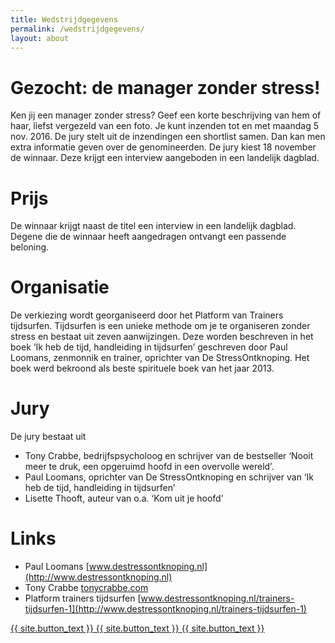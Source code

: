 ```yaml
---
title: Wedstrijdgegevens
permalink: /wedstrijdgegevens/
layout: about
---
```

# Gezocht: de manager zonder stress!

Ken jij een manager zonder stress? Geef een korte beschrijving van hem of haar, liefst vergezeld van een foto. Je kunt inzenden tot en met maandag 5 nov. 2016. De jury stelt uit de inzendingen een shortlist samen. Dan kan men extra informatie geven over de genomineerden. De jury kiest 18 november de winnaar. Deze krijgt een interview aangeboden in een landelijk dagblad.

# Prijs
De winnaar krijgt naast de titel een interview in een landelijk dagblad. Degene die de winnaar heeft aangedragen ontvangt een passende beloning.

# Organisatie
De verkiezing wordt georganiseerd door het Platform van Trainers tijdsurfen. Tijdsurfen is een unieke methode om je te organiseren zonder stress en bestaat uit zeven aanwijzingen. Deze worden beschreven in het boek ‘Ik heb de tijd, handleiding in tijdsurfen’ geschreven door Paul Loomans, zenmonnik en trainer, oprichter van De StressOntknoping. Het boek werd bekroond als beste spirituele boek van het jaar 2013.

# Jury
De jury bestaat uit

- Tony Crabbe, bedrijfspsycholoog en schrijver van de bestseller ‘Nooit meer te druk, een opgeruimd hoofd in een overvolle wereld’.
- Paul Loomans, oprichter van De StressOntknoping en schrijver van ‘Ik heb de tijd, handleiding in tijdsurfen’
- Lisette Thooft, auteur van o.a. ‘Kom uit je hoofd’

# Links
- Paul Loomans [www.destressontknoping.nl](http://www.destressontknoping.nl)
- Tony Crabbe [tonycrabbe.com](http://tonycrabbe.com/busy/)
- Platform trainers tijdsurfen [www.destressontknoping.nl/trainers-tijdsurfen-1](http://www.destressontknoping.nl/trainers-tijdsurfen-1)

<div class="submit-wrapper space-around">
  <a href="https://btn.ymlp.com/xgemhhbegmgmh" class="submit">
    <span class='part space-taker'>{{ site.button_text }}</span>
    <span class='part hover'>{{ site.button_text }}</span>
    <span class='no-hover-wrapper'>
      <span class='part no-hover'>{{ site.button_text }}</span>
    </span>
  </a>
</div>
